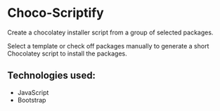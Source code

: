 # Choco-Scriptify

Create a chocolatey installer script from a group of selected packages.

Select a template or check off packages manually to generate a short Chocolatey script to install the packages.

## Technologies used: 

- JavaScript
- Bootstrap
